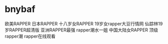 # bnybaf
欧美RAPPER 日本RAPPER 十八岁女RAPPER 19岁女rapper大豆行情网 仙踪林19岁RAPPER超清版 亚洲RAPPER最强 rapper潮水一姐 中国大陆女RAPPER 顶级rapper潮 rapper在线观看 
